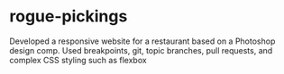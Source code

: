 # rogue-pickings
Developed a responsive website for a restaurant based on a Photoshop design comp.
Used breakpoints, git, topic branches, pull requests, and complex CSS styling such as flexbox
